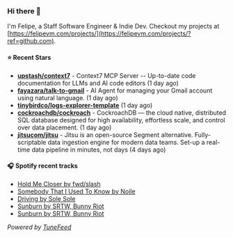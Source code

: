 ### Hi there 👋

I'm Felipe, a Staff Software Engineer & Indie Dev. Checkout my projects at [https://felipevm.com/projects/](https://felipevm.com/projects/?ref=github.com).

#### ⭐ Recent Stars
- **[upstash/context7](https://github.com/upstash/context7)** - Context7 MCP Server -- Up-to-date code documentation for LLMs and AI code editors (1 day ago)
- **[fayazara/talk-to-gmail](https://github.com/fayazara/talk-to-gmail)** - AI Agent for managing your Gmail account using natural language. (1 day ago)
- **[tinybirdco/logs-explorer-template](https://github.com/tinybirdco/logs-explorer-template)** (1 day ago)
- **[cockroachdb/cockroach](https://github.com/cockroachdb/cockroach)** - CockroachDB — the cloud native, distributed SQL database designed for high availability, effortless scale, and control over data placement. (1 day ago)
- **[jitsucom/jitsu](https://github.com/jitsucom/jitsu)** - Jitsu is an open-source Segment alternative. Fully-scriptable data ingestion engine for modern data teams. Set-up a real-time data pipeline in minutes, not days (4 days ago)

#### 🎧 Spotify recent tracks
- [Hold Me Closer by fwd/slash](https://open.spotify.com/track/0CJkhThcJlUCRzb3CioKwn)
- [Somebody That I Used To Know by Noile](https://open.spotify.com/track/2nP64USSWQ1ra0dbgp1IH5)
- [Driving by Sole Sole](https://open.spotify.com/track/76LuJFlspwJ0L9sA2ri9wQ)
- [Sunburn by SRTW, Bunny Riot](https://open.spotify.com/track/1d1Ttv522O5r5JKFVOtsC3)
- [Sunburn by SRTW, Bunny Riot](https://open.spotify.com/track/1d1Ttv522O5r5JKFVOtsC3)

_Powered by [TuneFeed](https://tunefeed.app?ref=github.com)_
